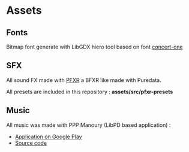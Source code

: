 

# Assets

## Fonts

Bitmap font generate with LibGDX hiero tool based on font [concert-one](http://www.1001fonts.com/concert-one-font.html)

## SFX

All sound FX made with [PFXR](http://www.mgsx.net/articles/pd/bfxr-like-with-pd/bfxr-like-with-pd.html) a BFXR like made with Puredata.

All presets are included in this repository : **assets/src/pfxr-presets**

## Music

All music was made with PPP Manoury (LibPD based application) :

* [Application on Google Play](https://play.google.com/store/apps/details?id=net.mgsx.ppp.manoury)
* [Source code](https://github.com/b2renger/ppp-samples)